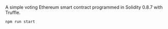 A simple voting Ethereum smart contract programmed in Solidity 0.8.7 with Truffle. 

```
npm run start
```
